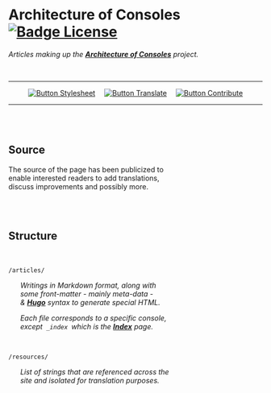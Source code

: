 
# Architecture of Consoles   [![Badge License]][License]

*Articles making up the **[Architecture of Consoles]** project.*

<br>

<div align = center>

---

[![Button Stylesheet]][Stylesheet]   
[![Button Translate]][Translate]   
[![Button Contribute]][Contribute]

---

</div>

<br>
<br>

## Source

The source of the page has been publicized to <br>
enable interested readers to add translations, <br>
discuss improvements and possibly more.

<br>
<br>

## Structure

<br>

`/articles/`

     *Writings in Markdown format, along with* <br>
     *some front-matter - mainly meta-data -* <br>
     *& **[Hugo]** syntax to generate special HTML.*

     *Each file corresponds to a specific console,* <br>
     *except  `_index`  which is the **[Index]** page.*
    
<br>
    
`/resources/`

     *List of strings that are referenced across the* <br>
     *site and isolated for translation purposes.*

<br>


<!----------------------------------------------------------------------------->

[Architecture of Consoles]: https://www.copetti.org/projects/consoles/
[Index]: https://www.copetti.org/projects/consoles/
[Hugo]: https://gohugo.io/

[Contribute]: Documentation/Contribute.md
[Stylesheet]: Documentation/Stylesheet.md
[Translate]: Documentation/Translation.md
[License]: LICENSE


<!---------------------------------[ Badges ]---------------------------------->

[Badge License]: https://img.shields.io/badge/License-CC_BY-EF9421.svg?style=for-the-badge


<!--------------------------------[ Buttons ]---------------------------------->

[Button Stylesheet]: https://img.shields.io/badge/Stylesheet-007A73?style=for-the-badge&logoColor=white&logo=Markdown
[Button Contribute]: https://img.shields.io/badge/Contribute-A9225C?style=for-the-badge&logoColor=white&logo=GitHub
[Button Translate]: https://img.shields.io/badge/Translate-26689A?style=for-the-badge&logoColor=white&logo=Academia
